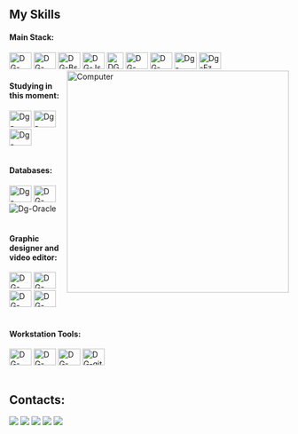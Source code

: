 ## My Skills

#### Main Stack:

<div style="display: inline_block">
    <img aling="center" alt="DG-HTML" height="30" width="40" src="https://cdn.jsdelivr.net/gh/devicons/devicon@latest/icons/html5/html5-original.svg" />
    <img aling="center" alt="DG-CSS" height="30" width="40" src="https://cdn.jsdelivr.net/gh/devicons/devicon@latest/icons/css3/css3-original.svg" />
    <img aling="center" alt="DG-Bs" height="30" width="40" src="https://cdn.jsdelivr.net/gh/devicons/devicon@latest/icons/bootstrap/bootstrap-original.svg" />
    <img aling="center" alt="DG-Js" height="30" width="40" src="https://cdn.jsdelivr.net/gh/devicons/devicon@latest/icons/javascript/javascript-plain.svg"/>
    <img aling="center" alt="DG-Jq" height="30" widht="40" src="https://cdn.jsdelivr.net/gh/devicons/devicon@latest/icons/jquery/jquery-original.svg"/>
    <img aling="center" alt="DG-PHP" height="30" width="40" src="https://cdn.jsdelivr.net/gh/devicons/devicon@latest/icons/php/php-original.svg"/>
    <img aling="center" alt="DG-Wp" height="30" width="40" src="https://cdn.jsdelivr.net/gh/devicons/devicon@latest/icons/wordpress/wordpress-plain.svg"/>
    <img aling="center" alt="Dg-Laravel" height="30" width="40" src="https://cdn.jsdelivr.net/gh/devicons/devicon@latest/icons/laravel/laravel-original.svg"/>
    <img aling="center" alt="Dg-Fz" height="30" width="40" src="https://cdn.jsdelivr.net/gh/devicons/devicon@latest/icons/filezilla/filezilla-original.svg"/>
</div>

<img src="https://raw.githubusercontent.com/MicaelliMedeiros/micaellimedeiros/master/image/computer-illustration.png" min-width="400px" max-width="400px" width="400px" align="right" alt="Computer">

#### Studying in this moment:

<div>
    <img aling="center" alt="Dg-Ruby" height="30" width="40" src="https://cdn.jsdelivr.net/gh/devicons/devicon@latest/icons/ruby/ruby-original.svg"/>
    <img aling="center" alt="Dg-Rails" height="30" width="40" src="https://cdn.jsdelivr.net/gh/devicons/devicon@latest/icons/rails/rails-plain.svg"/>
    <img aling="center" alt="Dg-Python" height="30" width="40" src="https://cdn.jsdelivr.net/gh/devicons/devicon@latest/icons/python/python-original.svg"/>
</div></br>

#### Databases:

<div>
    <img aling="center" alt="Dg-MySQL" height="30" width="40" src="https://cdn.jsdelivr.net/gh/devicons/devicon@latest/icons/mysql/mysql-original.svg"/>
    <img aling="center" alt="DG-Sqldev" height="30" width="40" src="https://cdn.jsdelivr.net/gh/devicons/devicon@latest/icons/sqldeveloper/sqldeveloper-original.svg"/>
    <img aling="center" alt="Dg-Oracle" src="https://img.shields.io/badge/Oracle-F80000?style=for-the-badge&logo=Oracle&logoColor=white"/>
</div></br>

#### Graphic designer and video editor:

<div>
    <img aling="center" alt="DG-Photo" height="30" width="40" src="https://cdn.jsdelivr.net/gh/devicons/devicon@latest/icons/photoshop/photoshop-original.svg"/>
    <img aling="center" alt="DG-After" height="30" width="40" src="https://cdn.jsdelivr.net/gh/devicons/devicon@latest/icons/aftereffects/aftereffects-original.svg"/>
    <img aling="center" alt="DG-Premier" height="30" width="40" src="https://cdn.jsdelivr.net/gh/devicons/devicon@latest/icons/premierepro/premierepro-original.svg"/>
    <img aling="center" alt="DG-Canvas" height="30" width="40" src="https://cdn.jsdelivr.net/gh/devicons/devicon@latest/icons/canva/canva-original.svg"/>
</div></br>

#### Workstation Tools:

<div>
    <img aling="center" alt="DG-W11" height="30" width="40" src="https://cdn.jsdelivr.net/gh/devicons/devicon@latest/icons/windows11/windows11-original.svg"/>
    <img aling="center" alt="DG-Vscode" height="30" width="40" src="https://cdn.jsdelivr.net/gh/devicons/devicon@latest/icons/vscode/vscode-original.svg"/>
    <img aling="center" alt="DG-N++" height="30" width="40" src="https://www.tech-wiki.net/images/a/a8/Notepad%2B%2B_logo.png"/>
    <img aling="center" alt="DG-git" height="30" width="40" src="https://cdn.jsdelivr.net/gh/devicons/devicon@latest/icons/git/git-original.svg"/>
</div></br>

## Contacts:

<div style="display: inline_block">
    <a href="mailto:diegorivelino@gmail.com" target="_blank"><img src="https://img.shields.io/badge/Gmail-%23333?style=for-the-badge&logo=gmail&logoColor=white"/></a>
    <a href="https://www.linkedin.com/in/diegorivelino/" target="_blank"><img src="https://img.shields.io/badge/LinkedIn-0077B5?style=for-the-badge&logo=linkedin&logoColor=white"/></a>
    <a href="https://www.instagram.com/diegorivelino" target="_blank"><img src="https://img.shields.io/badge/Instagram-E4405F?style=for-the-badge&logo=instagram&logoColor=white"/></a>
    <a href="https://www.facebook.com/diegormls" target="_blank"><img src="https://img.shields.io/badge/Facebook-1877F2?style=for-the-badge&logo=facebook&logoColor=white"/></a>
    <a href="https://www.x.com/diegorivelino" target="_blank"><img src="https://img.shields.io/badge/Twitter-1DA1F2?style=for-the-badge&logo=twitter&logoColor=white"/></a>
</div>
